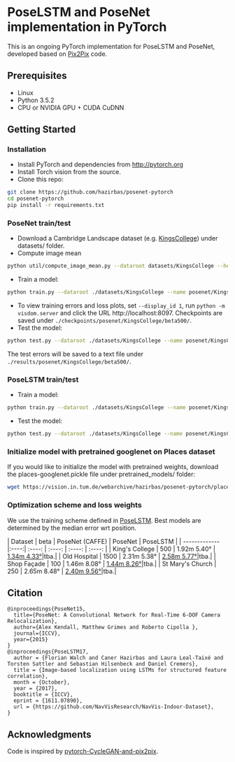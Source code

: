 # PoseLSTM and PoseNet implementation in PyTorch
This is an ongoing PyTorch implementation for PoseLSTM and PoseNet, developed based on [Pix2Pix](https://github.com/junyanz/pytorch-CycleGAN-and-pix2pix) code.

## Prerequisites
- Linux
- Python 3.5.2
- CPU or NVIDIA GPU + CUDA CuDNN

## Getting Started
### Installation
- Install PyTorch and dependencies from http://pytorch.org
- Install Torch vision from the source.
- Clone this repo:
```bash
git clone https://github.com/hazirbas/posenet-pytorch
cd posenet-pytorch
pip install -r requirements.txt
```

### PoseNet train/test
- Download a Cambridge Landscape dataset (e.g. [KingsCollege](http://mi.eng.cam.ac.uk/projects/relocalisation/#dataset)) under datasets/ folder.
- Compute image mean
```bash
python util/compute_image_mean.py --dataroot datasets/KingsCollege --height 256 --width 455 --save_resized_imgs
```
- Train a model:
```bash
python train.py --dataroot ./datasets/KingsCollege --name posenet/KingsCollege/beta500 --beta 500 --gpu 0
```
- To view training errors and loss plots, set `--display_id 1`, run `python -m visdom.server` and click the URL http://localhost:8097. Checkpoints are saved under `./checkpoints/posenet/KingsCollege/beta500/`.
- Test the model:
```bash
python test.py --dataroot ./datasets/KingsCollege --name posenet/KingsCollege/beta500 --gpu 0
```
The test errors will be saved to a text file under `./results/posenet/KingsCollege/beta500/`.

### PoseLSTM train/test
- Train a model:
```bash
python train.py --dataroot ./datasets/KingsCollege --name posenet/KingsCollege/beta500 --beta 500 --model poselstm --gpu 0
```
- Test the model:
```bash
python test.py --dataroot ./datasets/KingsCollege --name posenet/KingsCollege/beta500 --model poselstm --gpu 0
```

### Initialize model with pretrained googlenet on Places dataset
If you would like to initialize the model with pretrained weights, download the places-googlenet.pickle file under pretrained_models/ folder:
``` bash
wget https://vision.in.tum.de/webarchive/hazirbas/posenet-pytorch/places-googlenet.pickle
```
### Optimization scheme and loss weights
We use the training scheme defined in [PoseLSTM](https://arxiv.org/abs/1611.07890). Best models are determined by the median error wrt position.

| Dataset       | beta | PoseNet (CAFFE) | PoseNet | PoseLSTM |
| ------------- |:----:| :----: | :----: | :----: | :----: |
| King's College  | 500  | 1.92m 5.40° | [1.34m 4.33°](https://vision.in.tum.de/webarchive/hazirbas/posenet-pytorch/KingsCollege.zip)|tba.|
| Old Hospital   | 1500 | 2.31m 5.38° | [2.58m 5.77°](https://vision.in.tum.de/webarchive/hazirbas/posenet-pytorch/OldHospital.zip)|tba.|
| Shop Façade    | 100  | 1.46m 8.08° | [1.44m 8.26°](https://vision.in.tum.de/webarchive/hazirbas/posenet-pytorch/ShopFacade.zip)|tba.|
| St Mary's Church | 250  | 2.65m 8.48° | [2.40m 9.56°](https://vision.in.tum.de/webarchive/hazirbas/posenet-pytorch/StMarysChurch.zip)|tba.|

## Citation
```
@inproceedings{PoseNet15,
  title={PoseNet: A Convolutional Network for Real-Time 6-DOF Camera Relocalization},
  author={Alex Kendall, Matthew Grimes and Roberto Cipolla },
  journal={ICCV},
  year={2015}
}
@inproceedings{PoseLSTM17,
  author = {Florian Walch and Caner Hazirbas and Laura Leal-Taixé and Torsten Sattler and Sebastian Hilsenbeck and Daniel Cremers},
  title = {Image-based localization using LSTMs for structured feature correlation},
  month = {October},
  year = {2017},
  booktitle = {ICCV},
  eprint = {1611.07890},
  url = {https://github.com/NavVisResearch/NavVis-Indoor-Dataset},
}
```
## Acknowledgments
Code is inspired by [pytorch-CycleGAN-and-pix2pix]((https://github.com/junyanz/pytorch-CycleGAN-and-pix2pix)).

